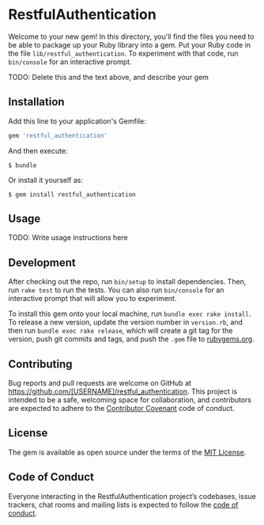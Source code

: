 # RestfulAuthentication

Welcome to your new gem! In this directory, you'll find the files you need to be able to package up your Ruby library into a gem. Put your Ruby code in the file `lib/restful_authentication`. To experiment with that code, run `bin/console` for an interactive prompt.

TODO: Delete this and the text above, and describe your gem

## Installation

Add this line to your application's Gemfile:

```ruby
gem 'restful_authentication'
```

And then execute:

    $ bundle

Or install it yourself as:

    $ gem install restful_authentication

## Usage

TODO: Write usage instructions here

## Development

After checking out the repo, run `bin/setup` to install dependencies. Then, run `rake test` to run the tests. You can also run `bin/console` for an interactive prompt that will allow you to experiment.

To install this gem onto your local machine, run `bundle exec rake install`. To release a new version, update the version number in `version.rb`, and then run `bundle exec rake release`, which will create a git tag for the version, push git commits and tags, and push the `.gem` file to [rubygems.org](https://rubygems.org).

## Contributing

Bug reports and pull requests are welcome on GitHub at https://github.com/[USERNAME]/restful_authentication. This project is intended to be a safe, welcoming space for collaboration, and contributors are expected to adhere to the [Contributor Covenant](http://contributor-covenant.org) code of conduct.

## License

The gem is available as open source under the terms of the [MIT License](https://opensource.org/licenses/MIT).

## Code of Conduct

Everyone interacting in the RestfulAuthentication project’s codebases, issue trackers, chat rooms and mailing lists is expected to follow the [code of conduct](https://github.com/[USERNAME]/restful_authentication/blob/master/CODE_OF_CONDUCT.md).
